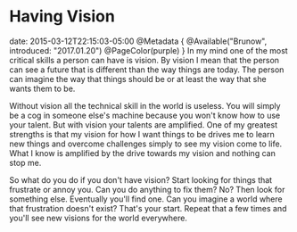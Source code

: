 # Having Vision
date: 2015-03-12T22:15:03-05:00
@Metadata {
  @Available("Brunow", introduced: "2017.01.20")
  @PageColor(purple)
}
In my mind one of the most critical skills a person can have is vision. By vision I mean that the person can see a future that is different than the way things are today. The person can imagine the way that things should be or at least the way that she wants them to be.

Without vision all the technical skill in the world is useless. You will simply be a cog in someone else's machine because you won't know how to use your talent. But with vision your talents are amplified. One of my greatest strengths is that my vision for how I want things to be drives me to learn new things and overcome challenges simply to see my vision come to life. What I know is amplified by the drive towards my vision and nothing can stop me.

So what do you do if you don't have vision? Start looking for things that frustrate or annoy you. Can you do anything to fix them? No? Then look for something else. Eventually you'll find one. Can you imagine a world where that frustration doesn't exist? That's your start. Repeat that a few times and you'll see new visions for the world everywhere.
